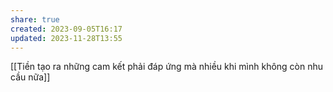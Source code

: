 ```yaml
---
share: true
created: 2023-09-05T16:17
updated: 2023-11-28T13:55
---
```

[[Tiền tạo ra những cam kết phải đáp ứng mà nhiều khi mình không còn nhu cầu nữa]]